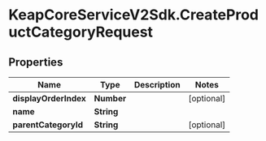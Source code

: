 # KeapCoreServiceV2Sdk.CreateProductCategoryRequest

## Properties

Name | Type | Description | Notes
------------ | ------------- | ------------- | -------------
**displayOrderIndex** | **Number** |  | [optional] 
**name** | **String** |  | 
**parentCategoryId** | **String** |  | [optional] 


